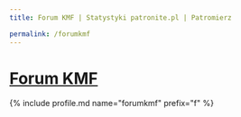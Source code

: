 ```yaml
---
title: Forum KMF | Statystyki patronite.pl | Patromierz

permalink: /forumkmf
---
```


# [Forum KMF](https://patronite.pl/forumkmf)

{% include profile.md name="forumkmf" prefix="f" %}
